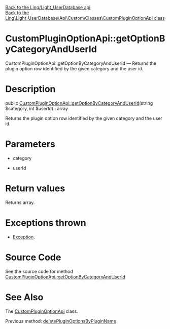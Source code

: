 [Back to the Ling/Light_UserDatabase api](https://github.com/lingtalfi/Light_UserDatabase/blob/master/doc/api/Ling/Light_UserDatabase.md)<br>
[Back to the Ling\Light_UserDatabase\Api\Custom\Classes\CustomPluginOptionApi class](https://github.com/lingtalfi/Light_UserDatabase/blob/master/doc/api/Ling/Light_UserDatabase/Api/Custom/Classes/CustomPluginOptionApi.md)


CustomPluginOptionApi::getOptionByCategoryAndUserId
================



CustomPluginOptionApi::getOptionByCategoryAndUserId — Returns the plugin option row identified by the given category and the user id.




Description
================


public [CustomPluginOptionApi::getOptionByCategoryAndUserId](https://github.com/lingtalfi/Light_UserDatabase/blob/master/doc/api/Ling/Light_UserDatabase/Api/Custom/Classes/CustomPluginOptionApi/getOptionByCategoryAndUserId.md)(string $category, int $userId) : array




Returns the plugin option row identified by the given category and the user id.




Parameters
================


- category

    

- userId

    


Return values
================

Returns array.


Exceptions thrown
================

- [Exception](http://php.net/manual/en/class.exception.php).&nbsp;







Source Code
===========
See the source code for method [CustomPluginOptionApi::getOptionByCategoryAndUserId](https://github.com/lingtalfi/Light_UserDatabase/blob/master/Api/Custom/Classes/CustomPluginOptionApi.php#L37-L51)


See Also
================

The [CustomPluginOptionApi](https://github.com/lingtalfi/Light_UserDatabase/blob/master/doc/api/Ling/Light_UserDatabase/Api/Custom/Classes/CustomPluginOptionApi.md) class.

Previous method: [deletePluginOptionsByPluginName](https://github.com/lingtalfi/Light_UserDatabase/blob/master/doc/api/Ling/Light_UserDatabase/Api/Custom/Classes/CustomPluginOptionApi/deletePluginOptionsByPluginName.md)<br>

